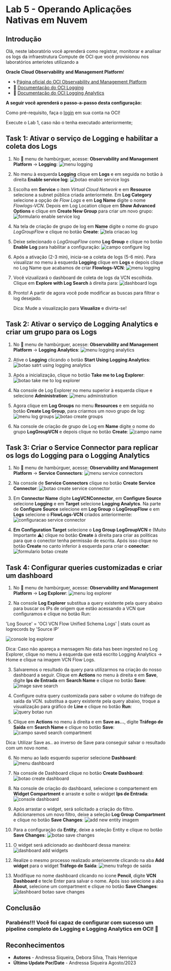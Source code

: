 # Lab 5 - Operando Aplicações Nativas em Nuvem

## Introdução

Olá, neste laboratório você aprenderá como registrar, monitorar e analisar os logs da infraestrutura Compute de OCI que você provisionou nos laboratórios anteriotes utilizando a

**Oracle Cloud Observability and Management Platform**!


- 🌀 [Página oficial do OCI Observability and Management Platform](https://www.oracle.com/br/manageability/)
- 🧾 [Documentação do OCI Logging](https://docs.oracle.com/en-us/iaas/Content/Logging/Concepts/loggingoverview.htm)
- 🧾 [Documentação do OCI Logging Analytics](https://docs.oracle.com/en-us/iaas/logging-analytics/index.html)

**A seguir você aprenderá o passo-a-passo desta configuração:**

Como pré-requisito, faça o [login](https://www.oracle.com/cloud/sign-in.html) em sua conta na OCI!

Execute o Lab 1, caso não o tenha executado anteriormente;

## Task 1:  Ativar o serviço de Logging e habilitar a coleta dos Logs

1. No 🍔 menu de hambúrguer, acesse: **Observability and Management Platform** → **Logging**:
   ![menu logging](images\menu.png)

2. No menu à esquerda **Logging** clique em **Logs** e em seguida no botão à direita **Enable service log**:
![botao enable service logs](images\logs.png)

3. Escolha em **Service** o item *Virtual Cloud Network* e em **Resource** selecione a subnet pública criada anteriormete. Em **Log Category** selecione a opção de *Flow Logs* e em **Log Name** digite o nome *Flowlogs-VCN*. Depois em Log Location clique em **Show Advanced Options** e clique em **Create New Group** para criar um novo grupo:
![formulario enable service log](images\enable-log.png)

4. Na tela de criação de grupo de log em **Name** digite o nome do grupo *LogGroupFlow* e clique no botão **Create**:
![tela criacao log](images\create-log.png)

5. Deixe selecionado o *LogGroupFlow* como **Log Group** e clique no botão **Enable Log** para habilitar a configuração:
![campo configure log](images\enable-log.png)

6. Após a ativação (2-3 min), inicia-se a coleta de logs (5-6 min). Para visualizar no menu à esquerda **Logging** clique em **Logs** e depois clique no Log Name que acabamos de criar **Flowlogs-VCN**:
![menu logging](images\flow-log.png)

7. Você vizualizará o dashboard de coleta de logs da VCN escolhida. Clique em **Explore with Log Search** à direita para:
![dashboard logs](images\explore-log.png)

8. Pronto! A partir de agora você pode modificar as buscas para filtrar o log desejado.

   Dica: Mude a visualização para **Visualize** e divirta-se!


## Task 2:  Ativar o serviço de Logging Analytics e criar um grupo para os Logs

1. No 🍔 menu de hambúrguer, acesse: **Observability and Management Platform** → **Logging Analytics**:
![menu logging analytics](images\menu-analytics.png)

2. Ative o **Logging** clicando o botão **Start Using Logging Analytics**:
![botao satrt using logging analytics](images\start-analytics.png)

3. Após a inicialização, clique no botão **Take me to Log Explorer**:
![botao take me to log explorer](images\explorer-analytics.png)

4. Na console de Log Explorer no menu superior à esquerda clique e selecione **Administration**:
![menu administration](images\create-dash-analytics.png)

5. Agora clique em **Log Groups** no menu **Resources** e em seguida no botão **Create Log Group**, para criarmos um novo grupo de log:
![menu log groups](images\log-groups.png)
![botao create groups](images\create-log-group.png)

6. Na console de criação de grupo de Log em **Name** digite o nome do grupo **LogGroupVCN** e depois clique no botão **Create**:
![campo name](images\log-name.png)

## Task 3: Criar o Service Connector para replicar os logs do Logging para o Logging Analytics

1. No 🍔 menu de hambúrguer, acesse: **Observability and Management Platform** → **Service Connectors**:
![menu service connectors](images\menu-service-connector.png)

2. Na console de **Service Connectors** clique no botão **Create Service Connector**:
![botao create service connector](images\service-connector.png)

3. Em **Connector Name** digite **LogVCNConnector**, em **Configure Source** selecione **Logging** e em **Target** selecione **Logging Analytcs**. Na parte de **Configure Source** selecione em **Log Group** o **LogGroupFlow** e em **Logs** selecione o **FlowLogs-VCN** criados anteriormente:
![configuracao service connector](images\connector-config.png)

4. **Em Configuration Target** selecione o **Log Group LogGroupVCN** e (Muito Importante ⚠️) clique no botão **Create** à direita para criar as políticas para que o conector tenha permissão de escrita. Após isso clique no botão **Create** no canto inferior à esquerda para criar o **conector**:
![formulario botao create](images\config-target.png)


## Task 4: Configurar queries customizadas e criar um dashboard

1. No 🍔 menu de hambúrguer, acesse: **Observability and Management Platform** → **Log Explorer**:
![menu log explorer](images\log-explorer.png)

2. Na console **Log Explorer** substitua a query existente pela query abaixo para buscar os IPs de origem que estão acessando a VCN que configuramos e clique no botão Run:

'Log Source' = 'OCI VCN Flow Unified Schema Logs' | stats count as logrecords by 'Source IP'

![console log explorer](images\dash-log-explorer.png)

Dica: Caso não apareça a mensagem No data has been ingested no Log Explorer, clique no menu à esquerda que está escrito Logging Analytics → Home e clique na imagem VCN Flow Logs.

3. Salvaremos o resultado da query para utilizarmos na criação do nosso dashboard a seguir. Clique em **Actions** no menu à direita e em **Save**, digite **Ips de Entrada** em **Search Name** e clique no botão **Save**:
![image save search](images\save-search.png)

4. Configure outra query customizada para saber o volume do tráfego de saída da VCN. substitua a query existente pela query abaixo, troque a visualização para gráfico de **Line** e clique no botão **Run**:
![query botao run](images\dash-traffic.png)

5. Clique em **Actions** no menu à direita e em **Save as...**, digite **Tráfego de Saída** em **Search Name** e clique no botão **Save**:
![campo saved search compartment](images\save-search.png)

Dica: Utilizar Save as.. ao inverso de Save para conseguir salvar o resultado com um novo nome.

6. No menu ao lado esquerdo superior selecione **Dashboard**:
![menu dashboard](images\dashboard.png)

7. Na console de Dashboard clique no botão **Create Dashboard**:
![botao create dashboard](images\create-dashboard.png)

8. Na console de criação do dashboard, selecione o compartement em **Widget Compartment** e arraste e solte o widget **Ips de Entrada**:
![console dashboard](images\config-widget.png)

9. Após arrastar o widget, será solicitado a criação do filtro. Adicionaremos um novo filtro, deixe a seleção **Log Group Compartment** e clique no botão **Save Changes**:
![add new entity imagem](images\save-dash-entity.png)

10. Para a configuração da **Entity**, deixe a seleção Entity e clique no botão **Save Changes**:
![botao save changes](images\save-dash.png)

11. O widget será adicionado ao dashboard dessa maneira:
![dashboard add widgets](images\show-widget.png)

12. Realize o mesmo processo realizado anterioemnte clicando na aba **Add widget** para o widget **Tráfego de Saída**:
![menu trafego de saida](images\widget.png)

13. Modifique no nome dashboard clicando no ícone **Pencil**, digite **VCN Dashboard** e tecle Enter para salvar o nome. Após isso selecione a aba **About**, selecione um compartment e clique no botão **Save Changes**:
![dashboard botao save changes](images\dash-final.png)



## Conclusão

### Parabéns!!! Você foi capaz de configurar com sucesso um pipeline completo de **Logging** e **Logging Analytics** em OCI! 🚀



## Reconhecimentos

- **Autores** - Andressa Siqueira, Debora Silva, Thais Henrique
- **Último Update Por/Date** - Andressa Siqueira Agosto/2023




